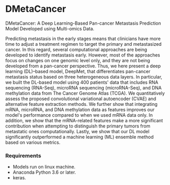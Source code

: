 # DMetaCancer
DMetaCancer: A Deep Learning-Based Pan-cancer Metastasis Prediction Model Developed using Multi-omics Data.

Predicting metastasis in the early stages means that clinicians have more time to adjust a treatment regimen to target the primary and metastasized cancer. In this regard, several computational approaches are being developed to identify metastasis early. However, most of the approaches focus on changes on one genomic level only, and they are not being developed from a pan-cancer perspective. Thus, we here present a deep learning (DL)–based model, DeepMet, that differentiates pan-cancer metastasis status based on three heterogeneous data layers. In particular, we built the DL-based model using 400 patients' data that includes RNA sequencing (RNA-Seq), microRNA sequencing (microRNA-Seq), and DNA methylation data from The Cancer Genome Atlas (TCGA). We quantitatively assess the proposed convolutional variational autoencoder (CVAE) and alternative feature extraction methods. We further show that integrating mRNA, microRNA, and DNA methylation data as features improves our model's performance compared to when we used mRNA data only. In addition, we show that the mRNA-related features make a more significant contribution when attempting to distinguish the primary tumors from metastatic ones computationally. Lastly, we show that our DL model significantly outperformed a machine learning (ML) ensemble method based on various metrics.


### Requirements
  - Models run on linux machine.
  - Anaconda Python 3.6 or later.
  - keras.
